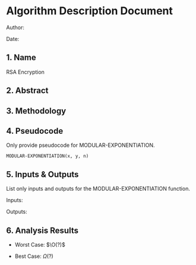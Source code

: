 # Algorithm Description Document

Author: 

Date: 

## 1. Name
RSA Encryption

## 2. Abstract

## 3. Methodology

## 4. Pseudocode

Only provide pseudocode for MODULAR-EXPONENTIATION.

```
MODULAR-EXPONENTIATION(x, y, n)

```


## 5. Inputs & Outputs

List only inputs and outputs for the MODULAR-EXPONENTIATION function.

Inputs:

Outputs:


## 6. Analysis Results

* Worst Case: $\O(?)$

* Best Case: $\Omega(?)$


